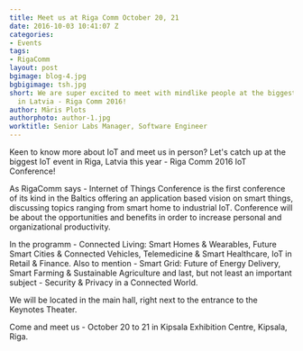 ```yaml
---
title: Meet us at Riga Comm October 20, 21
date: 2016-10-03 10:41:07 Z
categories:
- Events
tags:
- RigaComm
layout: post
bgimage: blog-4.jpg
bgbigimage: tsh.jpg
short: We are super excited to meet with mindlike people at the biggest IoT conference
  in Latvia - Riga Comm 2016!
author: Māris Plots
authorphoto: author-1.jpg
worktitle: Senior Labs Manager, Software Engineer
---
```


Keen to know more about IoT and meet us in person? Let's catch up at the biggest IoT event in Riga, Latvia this year - Riga Comm 2016 IoT Conference!

As RigaComm says - Internet of Things Conference is the first conference of its kind in the Baltics offering an application based vision on smart things, discussing topics ranging from smart home to industrial IoT. Conference will be about the opportunities and benefits in order to increase personal and organizational productivity.

In the programm - Connected Living: Smart Homes & Wearables, Future Smart Cities & Connected Vehicles, Telemedicine & Smart Healthcare, IoT in Retail & Finance. Also to mention - Smart Grid: Future of Energy Delivery, Smart Farming & Sustainable Agriculture and last, but not least an important subject - Security & Privacy in a Connected World.

We will be located in the main hall, right next to the entrance to the Keynotes Theater.

Come and meet us - October 20 to 21 in Kipsala Exhibition Centre, Kipsala, Riga.